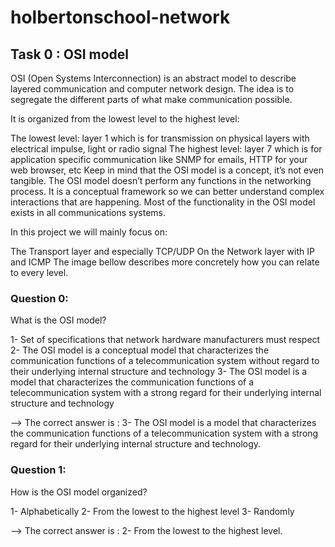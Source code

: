 # holbertonschool-network

## Task 0 : OSI model

OSI (Open Systems Interconnection) is an abstract model to describe layered communication and computer network design. The idea is to segregate the different parts of what make communication possible.

It is organized from the lowest level to the highest level:

The lowest level: layer 1 which is for transmission on physical layers with electrical impulse, light or radio signal
The highest level: layer 7 which is for application specific communication like SNMP for emails, HTTP for your web browser, etc
Keep in mind that the OSI model is a concept, it’s not even tangible. The OSI model doesn’t perform any functions in the networking process. It is a conceptual framework so we can better understand complex interactions that are happening. Most of the functionality in the OSI model exists in all communications systems.

In this project we will mainly focus on:

The Transport layer and especially TCP/UDP
On the Network layer with IP and ICMP
The image bellow describes more concretely how you can relate to every level.

### Question 0: 

What is the OSI model?

1- Set of specifications that network hardware manufacturers must respect
2- The OSI model is a conceptual model that characterizes the communication functions of a telecommunication system without regard to their underlying internal structure and technology
3- The OSI model is a model that characterizes the communication functions of a telecommunication system with a strong regard for their underlying internal structure and technology

--> The correct answer is : 3- The OSI model is a model that characterizes the communication functions of a telecommunication system with a strong regard for their underlying internal structure and technology.

### Question 1: 

How is the OSI model organized?

1- Alphabetically
2- From the lowest to the highest level
3- Randomly

--> The correct answer is : 2- From the lowest to the highest level.